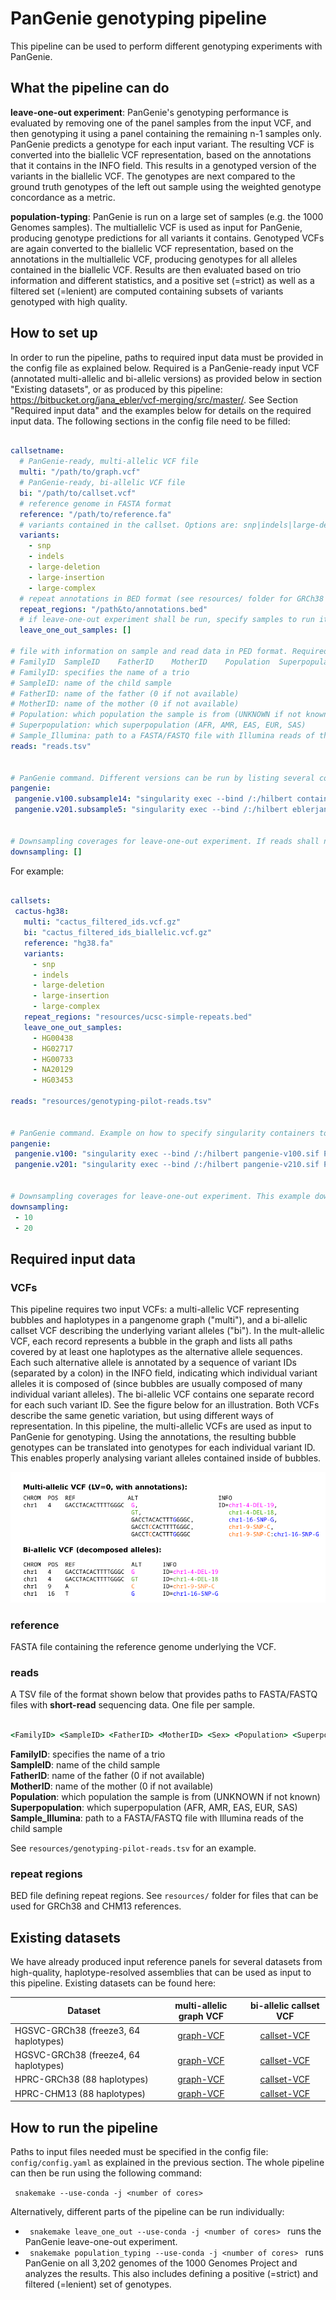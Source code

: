 # PanGenie genotyping pipeline

This pipeline can be used to perform different genotyping experiments with PanGenie. 


## What the pipeline can do

**leave-one-out experiment**: PanGenie's genotyping performance is evaluated by removing one of the panel samples from the input VCF, and then genotyping it using a panel containing the remaining n-1 samples only. PanGenie predicts a genotype for each input variant. The resulting VCF is converted into the biallelic VCF representation, based on the annotations that it contains in the INFO field. This results in a genotyped version of the variants in the biallelic VCF. The genotypes are next compared to the ground truth genotypes of the left out sample using the weighted genotype concordance as a metric.

**population-typing**: PanGenie is run on a large set of samples (e.g. the 1000 Genomes samples). The multiallelic VCF is used as input for PanGenie, producing genotype predictions for all variants it contains. Genotyped VCFs are again converted to the biallelic VCF representation, based on the annotations in the multiallelic VCF, producing genotypes for all alleles contained in the biallelic VCF. Results are then evaluated based on trio information and different statistics, and a positive set (=strict) as well as a filtered set (=lenient) are computed containing subsets of variants genotyped with high quality.


## How to set up

In order to run the pipeline, paths to required input data must be provided in the config file as explained below. Required is a PanGenie-ready input VCF (annotated multi-allelic and bi-allelic versions) as provided below in section "Existing datasets", or as produced by this pipeline: https://bitbucket.org/jana_ebler/vcf-merging/src/master/. See Section "Required input data" and the examples below for details on the required input data. The following sections in the config file need to be filled:


```yaml

callsetname:
  # PanGenie-ready, multi-allelic VCF file
  multi: "/path/to/graph.vcf"
  # PanGenie-ready, bi-allelic VCF file
  bi: "/path/to/callset.vcf"
  # reference genome in FASTA format
  reference: "/path/to/reference.fa"
  # variants contained in the callset. Options are: snp|indels|large-deletion|large-insertion|large-complex
  variants:
    - snp 
    - indels
    - large-deletion
    - large-insertion
    - large-complex
  # repeat annotations in BED format (see resources/ folder for GRCh38 and CHM13-based annotations that can be used here)
  repeat_regions: "/path&to/annotations.bed"
  # if leave-one-out experiment shall be run, specify samples to run it on. Otherwise, leave empty.
  leave_one_out_samples: []
   
# file with information on sample and read data in PED format. Required columns (in this order):
# FamilyID	SampleID	FatherID	MotherID	Population	Superpopulation	Sample_Illumina
# FamilyID: specifies the name of a trio
# SampleID: name of the child sample
# FatherID: name of the father (0 if not available)
# MotherID: name of the mother (0 if not available)
# Population: which population the sample is from (UNKNOWN if not known)
# Superpopulation: which superpopulation (AFR, AMR, EAS, EUR, SAS)
# Sample_Illumina: path to a FASTA/FASTQ file with Illumina reads of the child sample
reads: "reads.tsv"


# PanGenie command. Different versions can be run by listing several commandlines.
pangenie:
 pangenie.v100.subsample14: "singularity exec --bind /:/hilbert container-main.sif PanGenie"
 pangenie.v201.subsample5: "singularity exec --bind /:/hilbert eblerjana_eblerjana_pangenie-v2.1.0.sif PanGenie -a 5"


# Downsampling coverages for leave-one-out experiment. If reads shall not be downsampled, leave empty.
downsampling: []

```

For example:

```yaml

callsets:
 cactus-hg38:
   multi: "cactus_filtered_ids.vcf.gz"
   bi: "cactus_filtered_ids_biallelic.vcf.gz"
   reference: "hg38.fa"
   variants:
     - snp 
     - indels
     - large-deletion
     - large-insertion
     - large-complex
   repeat_regions: "resources/ucsc-simple-repeats.bed"
   leave_one_out_samples:
     - HG00438
     - HG02717
     - HG00733
     - NA20129
     - HG03453
   
reads: "resources/genotyping-pilot-reads.tsv"


# PanGenie command. Example on how to specify singularity containers to be used.
pangenie:
 pangenie.v100: "singularity exec --bind /:/hilbert pangenie-v100.sif PanGenie"
 pangenie.v201: "singularity exec --bind /:/hilbert pangenie-v210.sif PanGenie"


# Downsampling coverages for leave-one-out experiment. This example downsamples reads to 10x and 20x and runs leave-one-out experiments on these coverages in addition to the full coverage data.
downsampling:
 - 10
 - 20
```

## Required input data

### VCFs
This pipeline requires two input VCFs: a multi-allelic VCF representing bubbles and haplotypes in a pangenome graph ("multi"), and a bi-allelic callset VCF describing the underlying variant alleles ("bi"). In the mult-allelic VCF, each record represents a bubble in the graph and lists all paths covered by at least one haplotypes as the alternative allele sequences. Each such alternative allele is annotated by a sequence of variant IDs (separated by a colon) in the INFO field, indicating which individual variant alleles it is composed of (since bubbles are usually composed of many individual variant alleles). The bi-allelic VCF contains one separate record for each such variant ID. See the figure below for an illustration. Both VCFs describe the same genetic variation, but using different ways of representation. In this pipeline, the multi-allelic VCFs are used as input to PanGenie for genotyping. Using the annotations, the resulting bubble genotypes can be translated into genotypes for each individual variant ID. This enables properly analysing variant alleles contained inside of bubbles.

![VCF representations](vcfs.png)

### reference 
FASTA file containing the reference genome underlying the VCF.

### reads
A TSV file of the format shown below that provides paths to FASTA/FASTQ files with **short-read** sequencing data. One file per sample.

```bat

<FamilyID> <SampleID> <FatherID> <MotherID> <Sex> <Population> <Superpopulation> <SampleIllumina>

```

**FamilyID**: specifies the name of a trio  
**SampleID**: name of the child sample  
**FatherID**: name of the father (0 if not available)  
**MotherID**: name of the mother (0 if not available)  
**Population**: which population the sample is from (UNKNOWN if not known)  
**Superpopulation**: which superpopulation (AFR, AMR, EAS, EUR, SAS)  
**Sample_Illumina**: path to a FASTA/FASTQ file with Illumina reads of the child sample  

See  `` resources/genotyping-pilot-reads.tsv `` for an example.

### repeat regions
BED file defining repeat regions. See `` resources/ `` folder for files that can be used for GRCh38 and CHM13 references.


## Existing datasets

We have already produced input reference panels for several datasets from high-quality, haplotype-resolved assemblies that can be used as input to this pipeline. Existing datasets can be found here:

| Dataset | multi-allelic graph VCF        |  bi-allelic callset VCF         | 
|-------------| :-------------: |:-------------:| 
| HGSVC-GRCh38 (freeze3, 64 haplotypes) | [graph-VCF](https://zenodo.org/record/7763717/files/pav-panel-freeze3.vcf.gz?download=1) | [callset-VCF](https://zenodo.org/record/7763717/files/pav-calls-freeze3.vcf.gz?download=1) | 
| HGSVC-GRCh38 (freeze4, 64 haplotypes) |  [graph-VCF](https://zenodo.org/record/7763717/files/pav-panel-freeze4.vcf.gz?download=1)     | [callset-VCF](https://zenodo.org/record/7763717/files/pav-calls-freeze4.vcf.gz?download=1) | 
| HPRC-GRCh38 (88 haplotypes) | [graph-VCF](https://zenodo.org/record/6797328/files/cactus_filtered_ids.vcf.gz?download=1)     |  [callset-VCF](https://zenodo.org/record/6797328/files/cactus_filtered_ids_biallelic.vcf.gz?download=1)    | 
| HPRC-CHM13 (88 haplotypes) | [graph-VCF](https://zenodo.org/record/7839719/files/chm13_cactus_filtered_ids.vcf.gz?download=1) | [callset-VCF](https://zenodo.org/record/7839719/files/chm13_cactus_filtered_ids_biallelic.vcf.gz?download=1)   | 



## How to run the pipeline

Paths to input files needed must be specified in the config file: `` config/config.yaml `` as explained in the previous section.
The whole pipeline can then be run using the following command:

``  snakemake --use-conda -j <number of cores>  `` 

Alternatively, different parts of the pipeline can be run individually:

* ``  snakemake leave_one_out --use-conda -j <number of cores>  ``  runs the PanGenie leave-one-out experiment.
* ``  snakemake population_typing --use-conda -j <number of cores>  `` runs PanGenie on all 3,202 genomes of the 1000 Genomes Project and analyzes the results. This also includes defining a positive (=strict) and filtered (=lenient) set of genotypes.
